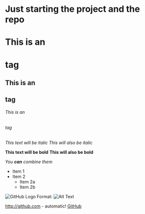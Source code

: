 
# Just starting the project and the repo

# This is an <h1> tag
## This is an <h2> tag
###### This is an <h6> tag

*This text will be italic*
_This will also be italic_

**This text will be bold**
__This will also be bold__

_You **can** combine them_


* Item 1
* Item 2
  * Item 2a
  * Item 2b
  
![GitHub Logo](/images/FrontPage2.png)
Format: ![Alt Text](url)

http://github.com - automatic!
[GitHub](http://github.com)

